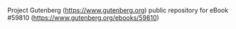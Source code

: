 Project Gutenberg (https://www.gutenberg.org) public repository for
eBook #59810 (https://www.gutenberg.org/ebooks/59810)
